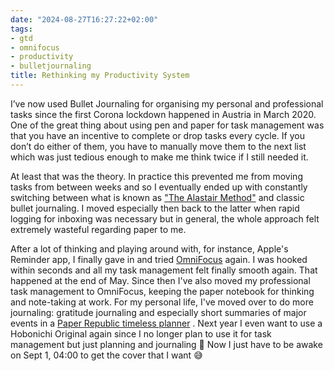 ```yaml
---
date: "2024-08-27T16:27:22+02:00"
tags:
- gtd
- omnifocus
- productivity
- bulletjournaling
title: Rethinking my Productivity System
---
```



I’ve now used Bullet Journaling for organising my personal and professional tasks since the first Corona lockdown happened in Austria in March 2020. One of the great thing about using pen and paper for task management was that you have an incentive to complete or drop tasks every cycle. If you don’t do either of them, you have to manually move them to the next list which was just tedious enough to make me think twice if I still needed it.

At least that was the theory. In practice this prevented me from moving tasks from between weeks and so I eventually ended up with constantly switching between what is known as ["The Alastair Method"](https://bulletjournal.com/blogs/bulletjournalist/to-do-the-alastair-method) and classic bullet journaling. I moved especially then back to the latter when rapid logging for inboxing was necessary but in general, the whole approach felt extremely wasteful regarding paper to me.

After a lot of thinking and playing around with, for instance, Apple's Reminder app, I finally gave in and tried [OmniFocus](https://www.omnigroup.com/omnifocus/) again. I was hooked within seconds and all my task management felt finally smooth again. That happened at the end of May. Since then I've also moved my professional task management to OmniFocus, keeping the paper notebook for thinking and note-taking at work. For my personal life, I've moved over to do more journaling: gratitude journaling and especially short summaries of major events in a [Paper Republic timeless planner](https://www.paper-republic.com/en-at/products/timeless-planner) . Next year I even want to use a Hobonichi Original again since I no longer plan to use it for task management but just planning and journaling 🙂 Now I just have to be awake on Sept 1, 04:00 to get the cover that I want 😅
